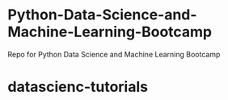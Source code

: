 # Python-Data-Science-and-Machine-Learning-Bootcamp
Repo for Python Data Science and Machine Learning Bootcamp
# datascienc-tutorials
